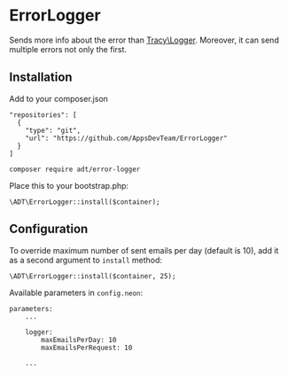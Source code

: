 ErrorLogger
===========

Sends more info about the error than [Tracy\Logger](https://github.com/nette/tracy). Moreover, it can send multiple errors not only the first.

Installation
------------

Add to your composer.json
````
"repositories": [
  {
    "type": "git",
    "url": "https://github.com/AppsDevTeam/ErrorLogger"
  }
]
````

````
composer require adt/error-logger
````

Place this to your bootstrap.php:
````
\ADT\ErrorLogger::install($container);
````

Configuration
-------------

To override maximum number of sent emails per day (default is 10), add it as a second argument to `install` method:
````
\ADT\ErrorLogger::install($container, 25);
````

Available parameters in `config.neon`:
````
parameters:
    ...

    logger:
        maxEmailsPerDay: 10
        maxEmailsPerRequest: 10

    ...
````
